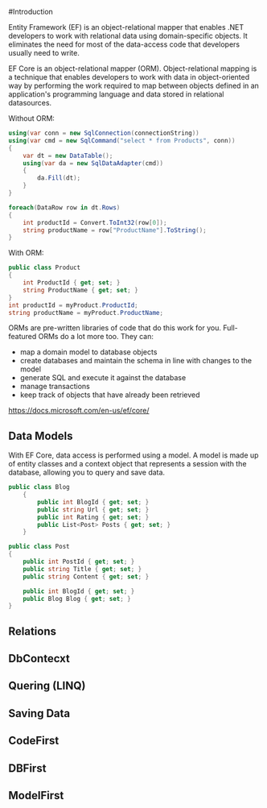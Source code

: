 #Introduction

Entity Framework (EF) is an object-relational mapper that enables .NET developers to work with relational data using domain-specific objects. 
It eliminates the need for most of the data-access code that developers usually need to write.

EF Core is an object-relational mapper (ORM). Object-relational mapping is a technique that enables developers to work with data in object-oriented way by performing the work required to map between objects defined in an application's programming language and data stored in relational datasources.

Without ORM:
```csharp
using(var conn = new SqlConnection(connectionString))
using(var cmd = new SqlCommand("select * from Products", conn))
{
    var dt = new DataTable();
    using(var da = new SqlDataAdapter(cmd))
    {
        da.Fill(dt);
    }
}
```
```csharp
foreach(DataRow row in dt.Rows)
{
    int productId = Convert.ToInt32(row[0]);
    string productName = row["ProductName"].ToString();
}
```

With ORM:
```csharp
public class Product
{
    int ProductId { get; set; }
    string ProductName { get; set; }
}
int productId = myProduct.ProductId;
string productName = myProduct.ProductName;
```

ORMs are pre-written libraries of code that do this work for you. Full-featured ORMs do a lot more too. They can:
- map a domain model to database objects
- create databases and maintain the schema in line with changes to the model
- generate SQL and execute it against the database
- manage transactions
- keep track of objects that have already been retrieved

https://docs.microsoft.com/en-us/ef/core/

## Data Models

With EF Core, data access is performed using a model. A model is made up of entity classes and a context object that represents a session with the database, allowing you to query and save data.

```csharp
public class Blog
    {
        public int BlogId { get; set; }
        public string Url { get; set; }
        public int Rating { get; set; }
        public List<Post> Posts { get; set; }
    }
```
```csharp
public class Post
{
    public int PostId { get; set; }
    public string Title { get; set; }
    public string Content { get; set; }

    public int BlogId { get; set; }
    public Blog Blog { get; set; }
}
```
## Relations

## DbContecxt

## Quering (LINQ)
## Saving Data
## CodeFirst
## DBFirst
## ModelFirst
